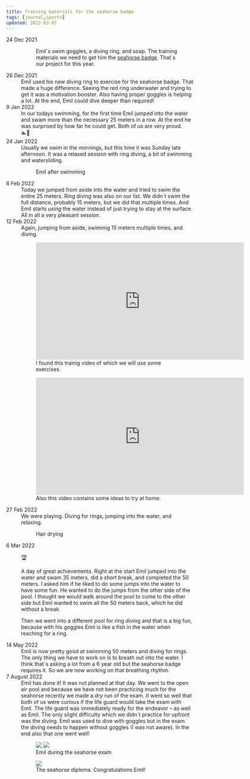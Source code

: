```yaml
---
title: Training materials for the seahorse badge
tags: [journal,sports]
updated: 2022-03-07
---
```

<dl class="timeline framed row">
  <dt>24 Dec 2021</dt>
  <dd><figure>
<img src="/img/journal/IMG_1581-sm.jpg" class="w-100" alt="">
<figcaption>Emil´s swim goggles, a diving ring, and soap. The training materials we need to get him the <a href="https://www.dsv.de/fitness-gesundheit/schwimmabzeichen/seepferdchen/">seahorse badge</a>. That´s our project for this year.</figcaption>
</figure>
</dd>
	<dt>26 Dec 2021</dt>
	<dd>Emil used his new diving ring to exercise for the seahorse badge. That made a huge difference. Seeing the red ring underwater and trying to get it was a motivation booster. Also having proper goggles is helping a lot. At the end, Emil could dive deeper than required!</dd>
	<dt>9 Jan 2022</dt>
	<dd>In our todays swimming, for the first time Emil jumped into the water and swam more than the necessary 25 meters in a row. At the end he was surprised by how far he could get. Both of us are very proud.<div class="larger">🏊🤸</div></dd>
	<dt>24 Jan 2022</dt>
	<dd>Usually we swim in the mornings, but this time it was Sunday late afternoon. It was a relaxed session with ring diving, a bit of swimming and watersliding.</dd>
	<dd>
	<figure>
		<img src="/img/journal/IMG_1637D-sm.jpg" class="w-100" alt="">
		<figcaption>Emil after swimming</figcaption>
	</figure>
	</dd>
	<dt>6 Feb 2022</dt>
	<dd>Today we jumped from aside into the water and tried to swim the entire 25 meters. Ring diving was also on our list. We didn´t swim the full distance, probably 15 meters, but we did that multiple times. And Emil starts <em>using</em> the water instead of just trying to stay at the surface. All in all a very pleasant session.</dd>
	<dt>12 Feb 2022</dt>
	<dd>Again, jumping from aside, swimmig 15 meters multiple times, and diving.</dd>
	<dd>
	<figure>
	<iframe width="560" height="315" src="https://www.youtube.com/embed/0poXfKr_WII" title="YouTube video player" frameborder="0" allow="accelerometer; autoplay; clipboard-write; encrypted-media; gyroscope; picture-in-picture" allowfullscreen></iframe>
	<figcaption>I found this trainig video of which we will use some exercises.</figcaption></figure>
	</dd>
	<dd>
	<figure>
	<iframe width="560" height="315" src="https://www.youtube.com/embed/j6F_n8njtYc" title="YouTube video player" frameborder="0" allow="accelerometer; autoplay; clipboard-write; encrypted-media; gyroscope; picture-in-picture" allowfullscreen></iframe>
	<figcaption>Also this video contains some ideas to try at home.</figcaption></figure>
	</dd>
	<dt>27 Feb 2022</dt>
	<dd>We were playing. Diving for rings, jumping into the water, and relaxing.</dd>
	<dd><figure>
		<img src="/img/journal/IMG_1735.jpg" class="w-100" alt="">
		<figcaption>Hair drying</figcaption>
	</figure></dd>
	<dt>6 Mar 2022</td>
	<dd>
	<p class="fs-3">
	🏆
	</p>
	<p>A day of great achievements. Right at the start Emil jumped into the water and swam 35 meters, did a short break, and completed the 50 meters. I asked him if he liked to do some jumps into the water to have some fun. He wanted to do the jumps from the other side of the pool. I thought we would walk around the pool to come to the other side but Emil wanted to swim all the 50 meters back, which he did without a break.</p>
	<p>Then we went into a different pool for ring diving and that is a big fun, because with his goggles Emil is like a fish in the water when reaching for a ring.</p></dd>
	<dt>14 May 2022</dt>
	<dd>Emil is now pretty good at swimming 50 meters and diving for rings. The only thing we have to work on is to breath out into the water. I think that´s asking a lot from a 6 year old but the seahorse badge requires it. So we are now working on that breathing rhythm.</dd>
	<dt>7 August 2022</dt>
	<dd>Emil has done it! It was not planned at that day. We went to the open air pool and because we have not been practicing much for the seahorse recently we made a <em>dry</em> run of the exam. It went so well that both of us were curious if the life guard would take the exam with Emil. The life guard was immediately ready for the endeavor – as well as Emil. The only slight difficulty which we didn´t practice for upfront was the diving. Emil was used to dive with goggles but in the exam the diving needs to happen without goggles (I was not aware). In the end also that one went well!
	</dd>
	<dd><figure>
	<img src="/img/journal/seahorse-exam.jpg">
	<img src="/img/journal/seahorse-exam-2.jpg">
	<figcaption>Emil during the seahorse exam</figcaption>
	</figure>
	</dd>
	<dd><figure>
	<img src="/img/journal/seahorse-diploma.jpg">
	<figcaption>The seahorse diploma. Congratulations Emil!</figcaption>
	</figure>
	</dd>
</dl>